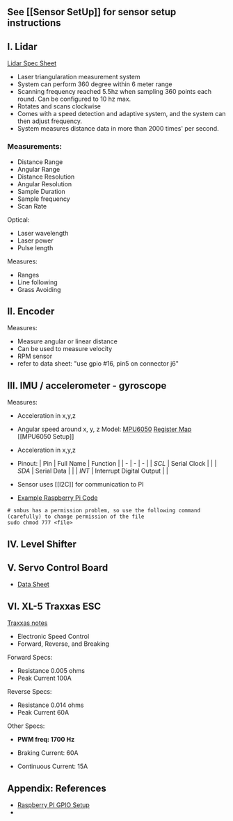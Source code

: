 ## See [[Sensor SetUp]] for sensor setup instructions

## I. Lidar

[Lidar Spec Sheet](https://www.digikey.dk/htmldatasheets/production/3265529/0/0/1/a1m8.html)
- Laser triangularation measurement system
- System can perform 360 degree within 6 meter range
- Scanning frequency reached 5.5hz when sampling 360 points each round. Can be configured to 10 hz max.
- Rotates and scans clockwise
- Comes with a speed detection and adaptive system, and the system can then adjust frequency.
- System measures distance data in more than 2000 times' per second.

### Measurements:
- Distance Range
- Angular Range
- Distance Resolution
- Angular Resolution
- Sample Duration
- Sample frequency
- Scan Rate

Optical:
- Laser wavelength
- Laser power
- Pulse length

Measures:
- Ranges
- Line following
- Grass Avoiding

## II. Encoder 
Measures:
- Measure angular or linear distance
- Can be used to measure velocity
- RPM sensor
- refer to data sheet: "use gpio #16, pin5 on connector j6"

## III. IMU / accelerometer - gyroscope

Measures:
- Acceleration in x,y,z
- Angular speed around x, y, z
Model: [MPU6050](https://invensense.tdk.com/wp-content/uploads/2015/02/MPU-6000-Datasheet1.pdf)
[Register Map](https://invensense.tdk.com/wp-content/uploads/2015/02/MPU-6000-Register-Map1.pdf)
[[MPU6050 Setup]]
- Acceleration in x,y,z
- Pinout:
| Pin | Full Name | Function |
| - | - | - |
| *SCL* | Serial Clock | |
| *SDA* | Serial Data | |
| *INT* | Interrupt Digital Output | |

- Sensor uses [[I2C]] for communication to PI
- [Example Raspberry Pi Code](https://www.electronicwings.com/raspberry-pi/mpu6050-accelerometergyroscope-interfacing-with-raspberry-pi)

```shell
# smbus has a permission problem, so use the following command (carefully) to change permission of the file
sudo chmod 777 <file>
```

## IV. Level Shifter

## V. Servo Control Board
- [Data Sheet](https://cdn-shop.adafruit.com/datasheets/PCA9685.pdf)


## VI. XL-5 Traxxas ESC
[Traxxas notes](Documents/Electronic_Speed_Control.pdf)
- Electronic Speed Control
- Forward, Reverse, and Breaking

Forward Specs:
- Resistance 0.005 ohms
- Peak Current 100A

Reverse Specs:
- Resistance 0.014 ohms
- Peak Current 60A

Other Specs: 
- **PWM freq: 1700 Hz**
* Braking Current: 60A
- Continuous Current: 15A


## Appendix: References
- [Raspberry PI GPIO Setup](https://ubuntu.com/tutorials/gpio-on-raspberry-pi#1-overview)
- 